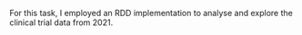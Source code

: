 For this task, I employed an RDD implementation to analyse and explore the clinical trial data from 2021.
